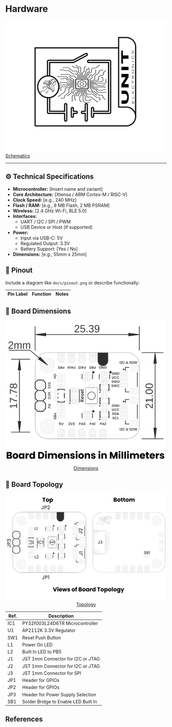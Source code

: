 # Hardware


<a href="./unit_schematic_v_0_0_1_ue0102_PY32f003L24D6TR_devlab.pdf"><img src="resources/Schematics_icon.jpg?raw=false" width="500px"><br/> Schematics</a>

---

## ⚙️ Technical Specifications

- **Microcontroller:** [Insert name and variant]
- **Core Architecture:** [Xtensa / ARM Cortex-M / RISC-V]
- **Clock Speed:** [e.g., 240 MHz]
- **Flash / RAM:** [e.g., 8 MB Flash, 2 MB PSRAM]
- **Wireless:** [2.4 GHz Wi-Fi, BLE 5.0]
- **Interfaces:**
  - UART / I2C / SPI / PWM
  - USB Device or Host (if supported)
- **Power:**
  - Input via USB-C: 5V
  - Regulated Output: 3.3V
  - Battery Support: [Yes / No]
- **Dimensions:** [e.g., 55mm x 25mm]


## 🔌 Pinout

Include a diagram like `docs/pinout.png` or describe functionally:

| Pin Label | Function        | Notes                             |
|-----------|------------------|-----------------------------------|

## 📏 Board Dimensions
<div align="center">
<a href="./resources/unit_dimension_v_0_0_1_ue0102_PY32f003L24D6TR_devlab.png"><img src="./resources/unit_dimension_v_0_0_1_ue0102_PY32f003L24D6TR_devlab.png" width="500px"><br/>Dimensions</a>
</div>

## 📃 Board Topology
<div align="center">
<a href="./resources/unit_topology_v_0_0_1_ue0102_PY32f003L24D6TR_devlab.png"><img src="./resources/unit_topology_v_0_0_1_ue0102_PY32f003L24D6TR_devlab.png" width="500px"><br/>Topology</a>

| Ref.  | Description                                                                 |
|-------|-----------------------------------------------------------------------------|
| IC1   | PY32f003L24D6TR Microcontroller                                             |
| U1    | AP2112K 3.3V Regulator                                                      |
| SW1   | Reset Push Button                                                           |
| L1    | Power On LED                                                                |
| L2    | Built In LED to PB5                                                         |
| J1    | JST 1mm Connector for I2C or JTAG                                           |
| J2    | JST 1mm Connector for I2C or JTAG                                           |
| J3    | JST 1mm Connector for SPI                                                   |
| JP1   | Header for GPIOs                                                            |
| JP2   | Header for GPIOs                                                            |
| JP3   | Header for Power Supply Selection                                           |
| SB1   | Solder Bridge to Enable LED Built In                                        |
</div>



## References
